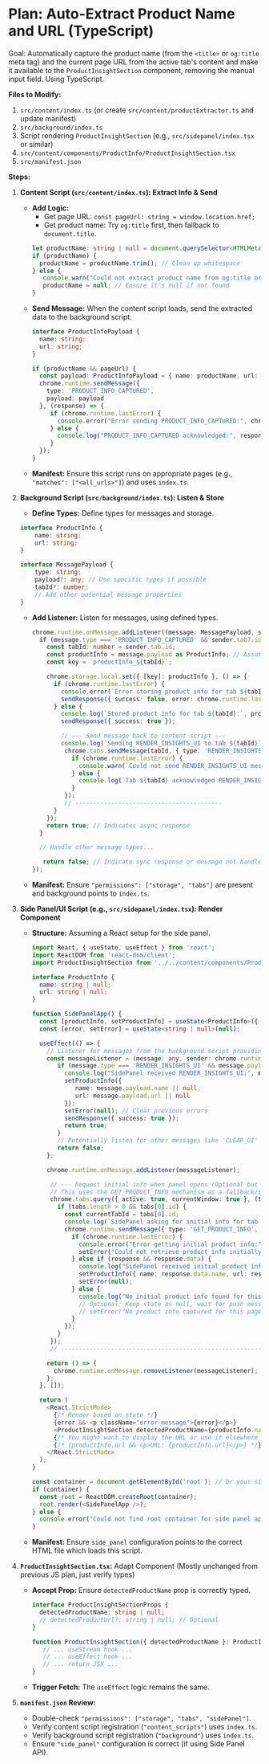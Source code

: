 # Plan: Auto-Extract Product Name and URL (TypeScript)

Goal: Automatically capture the product name (from the `<title>` or `og:title` meta tag) and the current page URL from the active tab's content and make it available to the `ProductInsightSection` component, removing the manual input field. Using TypeScript.

**Files to Modify:**

1.  `src/content/index.ts` (or create `src/content/productExtractor.ts` and update manifest)
2.  `src/background/index.ts`
3.  Script rendering `ProductInsightSection` (e.g., `src/sidepanel/index.tsx` or similar)
4.  `src/content/components/ProductInfo/ProductInsightSection.tsx`
5.  `src/manifest.json`

**Steps:**

1.  **Content Script (`src/content/index.ts`): Extract Info & Send**
    *   **Add Logic:**
        *   Get page URL: `const pageUrl: string = window.location.href;`
        *   Get product name: Try `og:title` first, then fallback to `document.title`.
          ```typescript
          let productName: string | null = document.querySelector<HTMLMetaElement>('meta[property="og:title"]')?.content || document.title || null;
          if (productName) {
            productName = productName.trim(); // Clean up whitespace
          } else {
             console.warn("Could not extract product name from og:title or document.title");
             productName = null; // Ensure it's null if not found
          }
          ```
    *   **Send Message:** When the content script loads, send the extracted data to the background script.
        ```typescript
        interface ProductInfoPayload {
          name: string;
          url: string;
        }

        if (productName && pageUrl) {
          const payload: ProductInfoPayload = { name: productName, url: pageUrl };
          chrome.runtime.sendMessage({
            type: 'PRODUCT_INFO_CAPTURED',
            payload: payload
          }, (response) => {
             if (chrome.runtime.lastError) {
               console.error("Error sending PRODUCT_INFO_CAPTURED:", chrome.runtime.lastError.message);
             } else {
               console.log("PRODUCT_INFO_CAPTURED acknowledged:", response);
             }
          });
        }
        ```
    *   **Manifest:** Ensure this script runs on appropriate pages (e.g., `"matches": ["<all_urls>"]`) and uses `index.ts`.

2.  **Background Script (`src/background/index.ts`): Listen & Store**
    *   **Define Types:** Define types for messages and storage.
      ```typescript
      interface ProductInfo {
          name: string;
          url: string;
      }

      interface MessagePayload {
          type: string;
          payload?: any; // Use specific types if possible
          tabId?: number;
          // Add other potential message properties
      }
      ```
    *   **Add Listener:** Listen for messages, using defined types.
        ```typescript
        chrome.runtime.onMessage.addListener((message: MessagePayload, sender: chrome.runtime.MessageSender, sendResponse: (response?: any) => void): boolean | undefined => {
          if (message.type === 'PRODUCT_INFO_CAPTURED' && sender.tab?.id) {
            const tabId: number = sender.tab.id;
            const productInfo = message.payload as ProductInfo; // Assuming payload is ProductInfo
            const key = `productInfo_${tabId}`;

            chrome.storage.local.set({ [key]: productInfo }, () => {
              if (chrome.runtime.lastError) {
                console.error(`Error storing product info for tab ${tabId}:`, chrome.runtime.lastError.message);
                sendResponse({ success: false, error: chrome.runtime.lastError.message });
              } else {
                console.log(`Stored product info for tab ${tabId}:`, productInfo);
                sendResponse({ success: true });

                // --- Send message back to content script ---
                console.log(`Sending RENDER_INSIGHTS_UI to tab ${tabId}`);
                 chrome.tabs.sendMessage(tabId, { type: 'RENDER_INSIGHTS_UI', payload: productInfo }, (response) => {
                   if (chrome.runtime.lastError) {
                     console.warn(`Could not send RENDER_INSIGHTS_UI message to tab ${tabId}: ${chrome.runtime.lastError.message}.`);
                   } else {
                     console.log(`Tab ${tabId} acknowledged RENDER_INSIGHTS_UI:`, response);
                   }
                 });
                 // -----------------------------------------
              }
            });
            return true; // Indicates async response
          }

          // Handle other message types...

           return false; // Indicate sync response or message not handled by this branch
        });
        ```
    *   **Manifest:** Ensure `"permissions": ["storage", "tabs"]` are present and background points to `index.ts`.

3.  **Side Panel/UI Script (e.g., `src/sidepanel/index.tsx`): Render Component**
    *   **Structure:** Assuming a React setup for the side panel.
        ```typescript
        import React, { useState, useEffect } from 'react';
        import ReactDOM from 'react-dom/client';
        import ProductInsightSection from '../../content/components/ProductInfo/ProductInsightSection'; // Adjust path

        interface ProductInfo {
          name: string | null;
          url: string | null;
        }

        function SidePanelApp() {
          const [productInfo, setProductInfo] = useState<ProductInfo>({ name: null, url: null });
          const [error, setError] = useState<string | null>(null);

          useEffect(() => {
            // Listener for messages from the background script providing the info
            const messageListener = (message: any, sender: chrome.runtime.MessageSender, sendResponse: (response?: any) => void) => {
               if (message.type === 'RENDER_INSIGHTS_UI' && message.payload) {
                 console.log("SidePanel received RENDER_INSIGHTS_UI:", message.payload);
                 setProductInfo({
                    name: message.payload.name || null,
                    url: message.payload.url || null
                 });
                 setError(null); // Clear previous errors
                 sendResponse({ success: true });
                 return true;
               }
               // Potentially listen for other messages like 'CLEAR_UI'
               return false;
            };

            chrome.runtime.onMessage.addListener(messageListener);

             // --- Request initial info when panel opens (Optional but good practice) ---
             // This uses the GET_PRODUCT_INFO mechanism as a fallback/initial load
             chrome.tabs.query({ active: true, currentWindow: true }, (tabs) => {
               if (tabs.length > 0 && tabs[0].id) {
                 const currentTabId = tabs[0].id;
                 console.log(`SidePanel asking for initial info for tab ${currentTabId}`);
                 chrome.runtime.sendMessage({ type: 'GET_PRODUCT_INFO', tabId: currentTabId }, (response) => {
                   if (chrome.runtime.lastError) {
                     console.error("Error getting initial product info:", chrome.runtime.lastError.message);
                     setError("Could not retrieve product info initially.");
                   } else if (response && response.data) {
                     console.log("SidePanel received initial product info:", response.data);
                     setProductInfo({ name: response.data.name, url: response.data.url });
                     setError(null);
                   } else {
                     console.log("No initial product info found for this tab via GET_PRODUCT_INFO.");
                     // Optional: Keep state as null, wait for push message
                     // setError("No product info captured for this page yet.");
                   }
                 });
               }
             });
             // -----------------------------------------------------------------------

            return () => {
              chrome.runtime.onMessage.removeListener(messageListener);
            };
          }, []);

          return (
            <React.StrictMode>
              {/* Render based on state */}
              {error && <p className="error-message">{error}</p>}
              <ProductInsightSection detectedProductName={productInfo.name} />
              {/* You might want to display the URL or use it elsewhere */}
              {/* {productInfo.url && <p>URL: {productInfo.url}</p>} */}
            </React.StrictMode>
          );
        }

        const container = document.getElementById('root'); // Or your side panel root ID
        if (container) {
          const root = ReactDOM.createRoot(container);
          root.render(<SidePanelApp />);
        } else {
          console.error("Could not find root container for side panel app.");
        }

        ```
    *   **Manifest:** Ensure `side_panel` configuration points to the correct HTML file which loads this script.

4.  **`ProductInsightSection.tsx`:** Adapt Component (Mostly unchanged from previous JS plan, just verify types)
    *   **Accept Prop:** Ensure `detectedProductName` prop is correctly typed.
        ```typescript
        interface ProductInsightSectionProps {
          detectedProductName: string | null;
          // detectedProductUrl?: string | null; // Optional
        }

        function ProductInsightSection({ detectedProductName }: ProductInsightSectionProps): JSX.Element {
           // ... useStream hook ...
           // ... useEffect hook ...
           // ... return JSX ...
        }
        ```
    *   **Trigger Fetch:** The `useEffect` logic remains the same.

5.  **`manifest.json` Review:**
    *   Double-check `"permissions": ["storage", "tabs", "sidePanel"]`.
    *   Verify content script registration (`"content_scripts"`) uses `index.ts`.
    *   Verify background script registration (`"background"`) uses `index.ts`.
    *   Ensure `"side_panel"` configuration is correct (if using Side Panel API).
